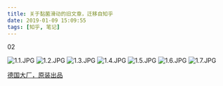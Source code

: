 ```yaml
---
title: 关于黏菌滑动的旧文章，迁移自知乎
date: 2019-01-09 15:09:55
tags: [知乎, 笔记]
---
```


02

<!-- more -->

![1.1.JPG](https://i.loli.net/2019/01/19/5c42915f9dfd5.jpg)
![1.2.JPG](https://i.loli.net/2019/01/19/5c42915f69066.jpg)
![1.3.JPG](https://i.loli.net/2019/01/19/5c42915f6b8cd.jpg)
![1.4.JPG](https://i.loli.net/2019/01/19/5c42915ee8f0d.jpg)
![1.5.JPG](https://i.loli.net/2019/01/19/5c42915f12fc9.jpg)
![1.6.JPG](https://i.loli.net/2019/01/19/5c42915f2cebe.jpg)
![1.7.JPG](https://i.loli.net/2019/01/19/5c42915f41466.jpg)

[德国大厂，原装出品](https://av.tib.eu/media/9183)

